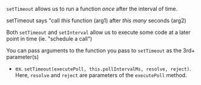 
`setTimeout` allows us to run a function *once* after the interval of time.

setTimeout says "call *this* function (arg1) after *this many* seconds (arg2)

Both `setTimeout` and `setInterval` allow us to execute some code at a later point in time (ie. "schedule a call")

You can pass arguments to the function you pass to `setTimeout` as the 3rd+ parameter(s)
- ex. `setTimeout(executePoll, this.pollIntervalMs, resolve, reject)`. Here, `resolve` and `reject` are parameters of the `executePoll` method.